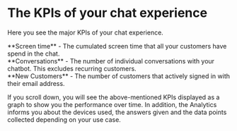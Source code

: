 # The KPIs of your chat experience

Here you see the major KPIs of your chat experience. 

<p>
**Screen time** - The cumulated screen time that all your customers have spend in the chat.<br>
**Conversations** - The number of individual conversations with your chatbot. This excludes recurring customers.<br>
**New Customers** - The number of customers that actively signed in with their email address. <br>
  </p>

If you scroll down, you will see the above-mentioned KPIs displayed as a graph to show you the performance over time.
In addition, the Analytics informs you about the devices used, the answers given and the data points collected depending on your use case.

